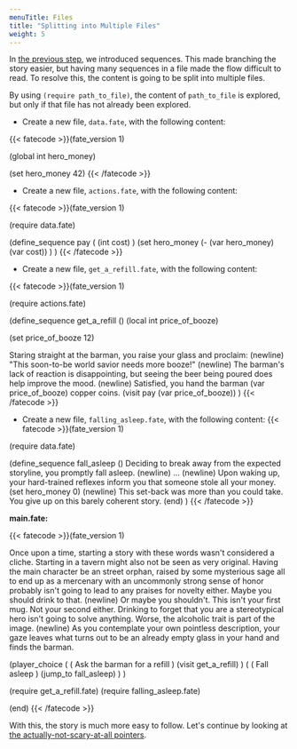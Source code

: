 ```yaml
---
menuTitle: Files
title: "Splitting into Multiple Files"
weight: 5
---
```

In [the previous step](/learn/sequences), we introduced sequences. This made
branching the story easier, but having many sequences in a file made the flow
difficult to read. To resolve this, the content is going to be split into
multiple files.

By using `(require path_to_file)`, the content of `path_to_file` is explored,
but only if that file has not already been explored.

* Create a new file, `data.fate`, with the following content:

{{< fatecode >}}(fate_version 1)

(global int hero_money)

(set hero_money 42)
{{< /fatecode >}}

* Create a new file, `actions.fate`, with the following content:

{{< fatecode >}}(fate_version 1)

(require data.fate)

(define_sequence pay ( (int cost) )
   (set hero_money
      (- (var hero_money) (var cost))
   )
)
{{< /fatecode >}}

* Create a new file, `get_a_refill.fate`, with the following content:

{{< fatecode >}}(fate_version 1)

(require actions.fate)

(define_sequence get_a_refill ()
   (local int price_of_booze)

   (set price_of_booze 12)

   Staring straight at the barman, you raise your glass and proclaim:
   (newline)
   "This soon-to-be world savior needs more booze!"
   (newline)
   The barman's lack of reaction is disappointing, but seeing the beer being
   poured does help improve the mood.
   (newline)
   Satisfied, you hand the barman (var price_of_booze) copper coins.
   (visit pay (var price_of_booze))
)
{{< /fatecode >}}

* Create a new file, `falling_asleep.fate`, with the following content:
{{< fatecode >}}(fate_version 1)

(require data.fate)

(define_sequence fall_asleep ()
   Deciding to break away from the expected storyline, you promptly fall
   asleep.
   (newline)
   ...
   (newline)
   Upon waking up, your hard-trained reflexes inform you that someone stole all
   your money.
   (set hero_money 0)
   (newline)
   This set-back was more than you could take. You give up on this barely
   coherent story.
   (end)
)
{{< /fatecode >}}

**main.fate:**

{{< fatecode >}}(fate_version 1)

Once upon a time, starting a story with these words wasn't considered a cliche.
Starting in a tavern might also not be seen as very original.  Having the main
character be an street orphan, raised by some mysterious sage all to end up as
a mercenary with an uncommonly strong sense of honor probably isn't going to
lead to any praises for novelty either. Maybe you should drink to that.
(newline)
Or maybe you shouldn't. This isn't your first mug. Not your second either.
Drinking to forget that you are a stereotypical hero isn't going to solve
anything. Worse, the alcoholic trait is part of the image.
(newline)
As you contemplate your own pointless description, your gaze leaves what turns
out to be an already empty glass in your hand and finds the barman.

(player_choice
   (
      ( Ask the barman for a refill )
      (visit get_a_refill)
   )
   (
      ( Fall asleep )
      (jump_to fall_asleep)
   )
)

(require get_a_refill.fate)
(require falling_asleep.fate)

(end)
{{< /fatecode >}}

With this, the story is much more easy to follow. Let's continue by looking
at [the actually-not-scary-at-all pointers](/learn/pointers).

